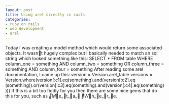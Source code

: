 ```yaml
---
layout: post
title: Using arel directly in rails
categories:
- ruby on rails
- web development
- arel
---
```

Today I was creating a model method which would return some associated objects.
It wasnt hugely complex but I basically needed to match an sql string which
looked something like this:
SELECT * FROM table WHERE column_one = something AND column_two = something OR
column_three = something AND column_four = something
After reading some arel documentation, I came up this:
version  = Version.arel_table
versions = Version.where(version[:c1].eq(something).and(version[:c2].eq
(something)).or(version[:c3].eq(something).and(version[:c4].eq(something))))
If this is a bit too fiddly for you then there are some nice gems that do this
for you, such as _M_e_t_a_ _W_h_e_r_e.
